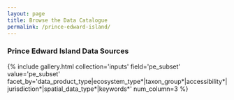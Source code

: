 ```yaml
---
layout: page
title: Browse the Data Catalogue
permalink: /prince-edward-island/
---
```


### Prince Edward Island Data Sources

{% include gallery.html collection='inputs' field='pe_subset' value='pe_subset' facet_by='data_product_type|ecosystem_type*|taxon_group*|accessibility*|jurisdiction*|spatial_data_type*|keywords*' num_column=3 %}